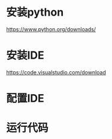 # 安装python
https://www.python.org/downloads/
# 安装IDE
https://code.visualstudio.com/download
# 配置IDE
# 运行代码